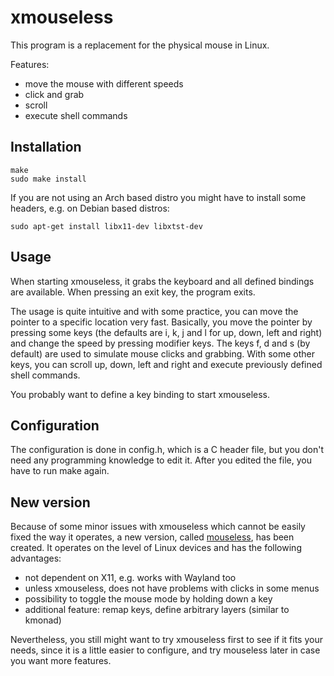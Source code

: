 # xmouseless

This program is a replacement for the physical mouse in Linux.

Features:

- move the mouse with different speeds
- click and grab
- scroll
- execute shell commands

## Installation

```
make
sudo make install
```

If you are not using an Arch based distro you might have to install some headers, e.g. on Debian based distros:

```
sudo apt-get install libx11-dev libxtst-dev
```

## Usage

When starting xmouseless, it grabs the keyboard and all defined bindings are available. When pressing an exit key, the
program exits.

The usage is quite intuitive and with some practice, you can move the pointer to a specific location very fast.
Basically, you move the pointer by pressing some keys (the defaults are i, k, j and l for up, down, left and right)
and change the speed by pressing modifier keys. The keys f, d and s (by default) are used to simulate mouse clicks and
grabbing. With some other keys, you can scroll up, down, left and right and execute previously defined shell commands.

You probably want to define a key binding to start xmouseless.

## Configuration

The configuration is done in config.h, which is a C header file, but you don't need any programming knowledge to edit
it. After you edited the file, you have to run make again. 

## New version

Because of some minor issues with xmouseless which cannot be easily fixed the way it operates, a new version, called
[mouseless](https://github.com/jbensmann/mouseless), has been created. It operates on the level of Linux devices and has
the following advantages:

- not dependent on X11, e.g. works with Wayland too
- unless xmouseless, does not have problems with clicks in some menus
- possibility to toggle the mouse mode by holding down a key
- additional feature: remap keys, define arbitrary layers (similar to kmonad)

Nevertheless, you still might want to try xmouseless first to see if it fits your needs, since it is a little
easier to configure, and try mouseless later in case you want more features.
